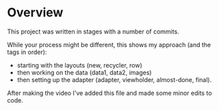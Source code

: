 # Overview

This project was written in stages with a number of commits.

While your process might be different, this shows my approach (and the tags in order):

* starting with the layouts (new, recycler, row)
* then working on the data (data1, data2, images)
* then setting up the adapter (adapter, viewholder, almost-done, final).

After making the video I've added this file and made some minor edits to code. 